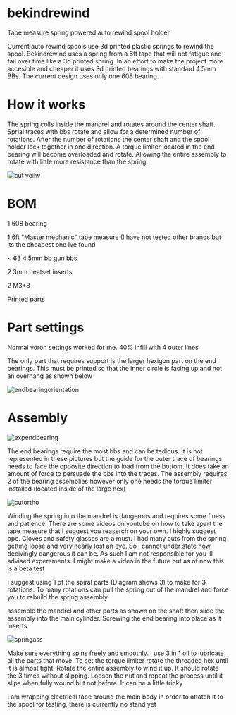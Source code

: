 # bekindrewind
Tape measure spring powered auto rewind spool holder

Current auto rewind spools use 3d printed plastic springs to rewind the spool. Bekindrewind uses a spring from a 6ft tape that will not fatigue and fail over time like a 3d printed spring. In an effort to make the project more accesible and cheaper it uses 3d printed bearings with standard 4.5mm BBs. The current design uses only one 608 bearing. 

# How it works
The spring coils inside the mandrel and rotates around the center shaft. Sprial traces with bbs rotate and allow for a determined number of rotations. After the number of rotations the center shaft and the spool holder lock together in one direction. A torque limiter located in the end bearing will become overloaded and rotate. Allowing the entire assembly to rotate with little more resistance than the spring.

![cut veilw](https://github.com/magicpants2/bekindrewind/assets/134864582/3068582c-b23b-4c12-a3cb-16e0c906e5e7)



# BOM
1 608 bearing

1 6ft "Master mechanic" tape measure (I have not tested other brands but its the cheapest one Ive found

~ 63 4.5mm bb gun bbs

2 3mm heatset inserts

2 M3*8

Printed parts

# Part settings
Normal voron settings worked for me. 40% infill with 4 outer lines

The only part that requires support is the larger hexigon part on the end bearings. This must be printed so that the inner circle is facing up and not an overhang as shown below


![endbearingorientation](https://github.com/magicpants2/bekindrewind/assets/134864582/9a14e242-8735-410b-a61f-0aafd1356d76)


# Assembly

![expendbearing](https://github.com/magicpants2/bekindrewind/assets/134864582/e4bad432-0d47-4b94-8247-7ae937012f79)

The end bearings require the most bbs and can be tedious. It is not represented in these pictures but the guide for the outer trace of bearings needs to face the opposite direction to load from the bottom. It does take an amount of force to persuade the bbs into the traces. The assembly requires 2 of the bearing assemblies however only one needs the torque limiter installed (located inside of the large hex) 

![cutortho](https://github.com/magicpants2/bekindrewind/assets/134864582/621b4f16-e537-4379-b9c3-d1b80c7193e2)

Winding the spring into the mandrel is dangerous and requires some finess and patience. There are some videos on youtube on how to take apart the tape measure that I suggest you reaserch on your own. I highly suggest ppe. Gloves and safety glasses are a must. I had many cuts from the spring getting loose and very nearly lost an eye. So I cannot under state how decivingly dangerous it can be. As such I am not responsible for you ill advised experements. I might make a video in the future but as of now this is a beta test

I suggest using 1 of the spiral parts (Diagram shows 3) to make for 3 rotations. To many rotations can pull the spring out of the mandrel and force you to rebuild the spring assembly

assemble the mandrel and other parts as shown on the shaft then slide the assembly into the main cylinder. Screwing the end bearing into place as it inserts

![springass](https://github.com/magicpants2/bekindrewind/assets/134864582/5dbdbfb3-5832-4441-9c11-14860025658c)

Make sure everything spins freely and smoothly. I use 3 in 1 oil to lubricate all the parts that move. To set the torque limiter rotate the threaded hex until it is almost tight. Rotate the entire assembly to wind it up. It should rotate the 3 times without slipping. Loosen the nut and repeat the process until it slips when fully wound but not before. It can be a little tricky. 

I am wrapping electrical tape around the main body in order to attatch it to the spool for testing, there is currently no stand yet
